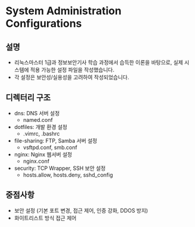 # System Administration Configurations

## 설명
- 리눅스마스터 1급과 정보보안기사 학습 과정에서 습득한 이론을 바탕으로, 실제 시스템에 적용 가능한 설정 파일을 작성했습니다.
- 각 설정은 보안성/실용성을 고려하여 작성되었습니다.

## 디렉터리 구조
- dns: DNS 서버 설정
    - named.conf
- dotfiles: 개발 환경 설정
    - .vimrc, .bashrc
- file-sharing: FTP, Samba 서버 설정
    - vsftpd.conf, smb.conf
- nginx: Nginx 웹서버 설정
    - nginx.conf
- security: TCP Wrapper, SSH 보안 설정
    - hosts.allow, hosts.deny, sshd_config

## 중점사항
- 보안 설정 (기본 포트 변경, 접근 제어, 인증 강화, DDOS 방지)
- 화이트리스트 방식 접근 제어

